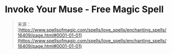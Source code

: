 <!--yml

category: 未分类

date: 2024-06-12 18:56:34

-->

# Invoke Your Muse - Free Magic Spell

> 来源：[https://www.spellsofmagic.com/spells/love_spells/enchanting_spells/16409/page.html#0001-01-01](https://www.spellsofmagic.com/spells/love_spells/enchanting_spells/16409/page.html#0001-01-01)
